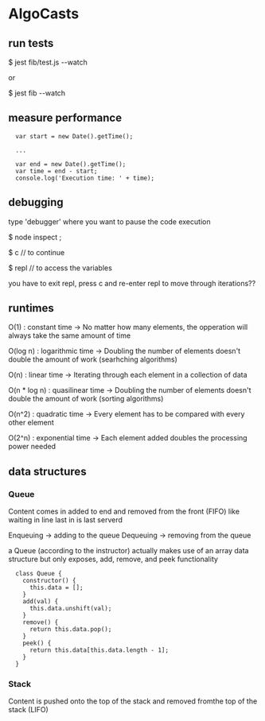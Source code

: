# AlgoCasts

## run tests

$ jest fib/test.js --watch

or

$ jest fib --watch

## measure performance

```
  var start = new Date().getTime();

  ...

  var end = new Date().getTime();
  var time = end - start;
  console.log('Execution time: ' + time);
```

## debugging

type 'debugger' where you want to pause the code execution

$ node inspect <filename>;

$ c      // to continue

$ repl   // to access the variables

you have to exit repl, press c and re-enter repl to move through iterations??


## runtimes

O(1)         : constant time    -> No matter how many elements, the opperation will always take the same amount of time

O(log n)     : logarithmic time -> Doubling the number of elements doesn't double the amount of work (searhching algorithms)  

O(n)         : linear time      -> Iterating through each element in a collection of data

O(n * log n) : quasilinear time -> Doubling the number of elements doesn't double the amount of work (sorting algorithms)  

O(n^2)       : quadratic time   -> Every element has to be compared with every other element

O(2^n)       : exponential time -> Each element added doubles the processing power needed


## data structures

### Queue

Content comes in added to end and removed from the front (FIFO)
like waiting in line last in is last serverd

Enqueuing -> adding to the queue
Dequeuing -> removing from the queue

a Queue (according to the instructor) actually makes use of an array data structure but only exposes, add, remove, and peek functionality
```
  class Queue {
    constructor() {
      this.data = [];
    }
    add(val) {
      this.data.unshift(val);
    }
    remove() {
      return this.data.pop();
    }
    peek() {
      return this.data[this.data.length - 1];
    }
  }
```

### Stack

Content is pushed onto the top of the stack and removed fromthe top of the stack (LIFO)
